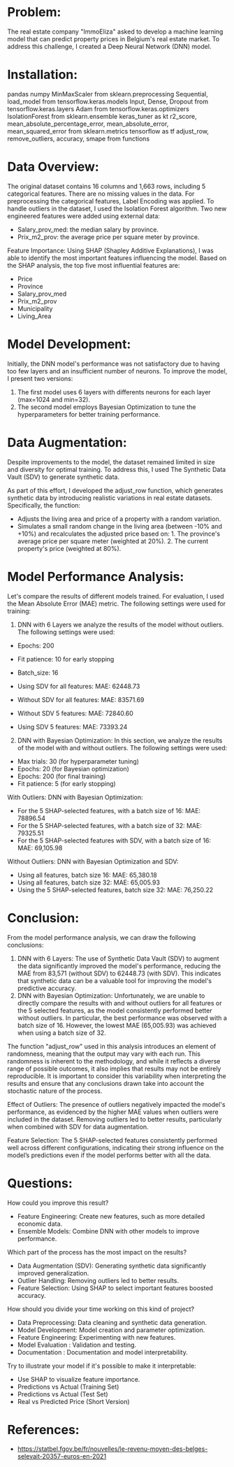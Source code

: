 
# Problem:
The real estate company "ImmoEliza" asked to develop a machine learning model that can predict property prices in Belgium's real estate market.
To address this challenge, I created a Deep Neural Network (DNN) model.

# Installation:
pandas
numpy
MinMaxScaler from sklearn.preprocessing
Sequential, load_model from tensorflow.keras.models
Input, Dense, Dropout from tensorflow.keras.layers
Adam from tensorflow.keras.optimizers
IsolationForest from sklearn.ensemble
keras_tuner as kt
r2_score, mean_absolute_percentage_error, mean_absolute_error, mean_squared_error from sklearn.metrics
tensorflow as tf
adjust_row, remove_outliers, accuracy, smape from functions

# Data Overview:
The original dataset contains 16 columns and 1,663 rows, including 5 categorical features. There are no missing values in the data.
For preprocessing the categorical features, Label Encoding was applied.
To handle outliers in the dataset, I used the Isolation Forest algorithm.
Two new engineered features were added using external data:
- Salary_prov_med: the median salary by province.
- Prix_m2_prov: the average price per square meter by province.

Feature Importance:
Using SHAP (Shapley Additive Explanations), I was able to identify the most important features influencing the model. Based on the SHAP analysis, the top five most influential features are:
- Price
- Province
- Salary_prov_med
- Prix_m2_prov
- Municipality
- Living_Area

# Model Development:
Initially, the DNN model's performance was not satisfactory due to having too few layers and an insufficient number of neurons. To improve the model, I present two versions:
1. The first model uses 6 layers with differents neurons for each layer (max=1024 and min=32).
2. The second model employs Bayesian Optimization to tune the hyperparameters for better training performance.

# Data Augmentation:
Despite improvements to the model, the dataset remained limited in size and diversity for optimal training. To address this, I used The Synthetic Data Vault (SDV) to generate synthetic data.

As part of this effort, I developed the adjust_row function, which generates synthetic data by introducing realistic variations in real estate datasets. Specifically, the function:

- Adjusts the living area and price of a property with a random variation.
- Simulates a small random change in the living area (between -10% and +10%) and recalculates the adjusted price based on:
      1. The province's average price per square meter (weighted at 20%).
        2. The current property's price (weighted at 80%).



# Model Performance Analysis:
Let's compare the results of different models trained. For evaluation, I used the Mean Absolute Error (MAE) metric. The following settings were used for training:

1. DNN with 6 Layers we analyze the results of the model without outliers. The following settings were used:
- Epochs: 200
- Fit patience: 10 for early stopping
- Batch_size: 16
  
- Using SDV for all features:
MAE:  62448.73 
- Without SDV for all features:
MAE: 83571.69 
-  Without SDV 5 features: 
MAE:  72840.60
-  Using SDV 5 features:
MAE:  73393.24 

2. DNN with Bayesian Optimization:
In this section, we analyze the results of the model with and without outliers. The following settings were used:
- Max trials: 30 (for hyperparameter tuning)
- Epochs: 20 (for Bayesian optimization)
- Epochs: 200 (for final training)
- Fit patience: 5 (for early stopping)

With Outliers:
DNN with Bayesian Optimization:
- For the 5 SHAP-selected features, with a batch size of 16:
MAE: 78896.54
- For the 5 SHAP-selected features, with a batch size of 32:
MAE: 79325.51
- For the 5 SHAP-selected features with SDV, with a batch size of 16:
MAE: 69,105.98

Without Outliers:
DNN with Bayesian Optimization and SDV:
- Using all features, batch size 16:
MAE: 65,380.18
- Using all features, batch size 32:
MAE: 65,005.93
- Using the 5 SHAP-selected features, batch size 32:
MAE: 76,250.22

# Conclusion:
From the model performance analysis, we can draw the following conclusions:
1. DNN with 6 Layers:
The use of Synthetic Data Vault (SDV) to augment the data significantly improved the model's performance, reducing the MAE from 83,571 (without SDV) to 62448.73 (with SDV). This indicates that synthetic data can be a valuable tool for improving the model's predictive accuracy.
2. DNN with Bayesian Optimization:
Unfortunately, we are unable to directly compare the results with and without outliers for all features or the 5 selected features, as the model consistently performed better without outliers. In particular, the best performance was observed with a batch size of 16. However, the lowest MAE (65,005.93) was achieved when using a batch size of 32.

The function "adjust_row" used in this analysis introduces an element of randomness, meaning that the output may vary with each run. This randomness is inherent to the methodology, and while it reflects a diverse range of possible outcomes, it also implies that results may not be entirely reproducible. It is important to consider this variability when interpreting the results and ensure that any conclusions drawn take into account the stochastic nature of the process.


Effect of Outliers:
The presence of outliers negatively impacted the model's performance, as evidenced by the higher MAE values when outliers were included in the dataset. Removing outliers led to better results, particularly when combined with SDV for data augmentation.

Feature Selection:
The 5 SHAP-selected features consistently performed well across different configurations, indicating their strong influence on the model’s predictions even if the model performs better with all the data.

# Questions:
How could you improve this result?
- Feature Engineering: Create new features, such as more detailed economic data.
- Ensemble Models: Combine DNN with other models to improve performance.

Which part of the process has the most impact on the results?
- Data Augmentation (SDV): Generating synthetic data significantly improved generalization.
- Outlier Handling: Removing outliers led to better results.
- Feature Selection: Using SHAP to select important features boosted accuracy.

How should you divide your time working on this kind of project?
- Data Preprocessing: Data cleaning and synthetic data generation.
- Model Development: Model creation and parameter optimization.
- Feature Engineering: Experimenting with new features.
- Model Evaluation : Validation and testing.
- Documentation : Documentation and model interpretability.

Try to illustrate your model if it's possible to make it interpretable:
- Use SHAP to visualize feature importance.
- Predictions vs Actual (Training Set)
- Predictions vs Actual (Test Set)
- Real vs Predicted Price (Short Version)

# References: 
- https://statbel.fgov.be/fr/nouvelles/le-revenu-moyen-des-belges-selevait-20357-euros-en-2021
  


